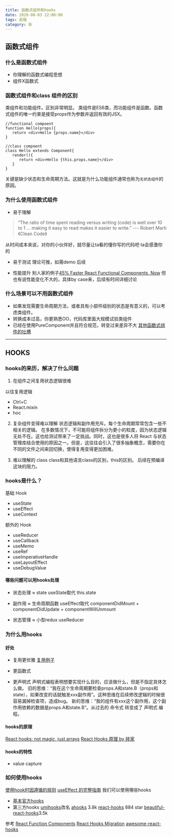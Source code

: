 ```yaml
---
title: 函数式组件和hooks
date: 2020-08-03 22:00:00
tags: 前端
category: 杂
---
```



## 函数式组件
### 什么是函数式组件
- 你理解的函数式编程思想
- 组件X函数式

### 函数式组件和class 组件的区别
类组件和功能组件。区别非常明显。
类组件是ES6类，而功能组件是函数。函数式组件的唯一约束是接受props作为参数并返回有效的JSX。
```
//functional compoent
function Hello(props){
   return <div>Hello {props.name}</div>
}

//class compoent
class Hello extends Component{
   render(){
      return <div>Hello {this.props.name}</div>
   }
}
```
关键是缺少状态和生命周期方法。这就是为什么功能组件通常也称为`无状态组件`的原因。

### 为什么使用函数式组件
- 易于理解
> “The ratio of time spent reading versus writing (code) is well over 10 to 1 …  making it easy to read makes it easier to write.” --- Robert Marti 《Clean Code》

从时间成本来说，对你的小伙伴好，就尽量让ta看的懂你写的代码吧 ta会感激你的

- 易于测试
理论可推，如需demo 后续

- 性能提升
别人家的例子[45% Faster React Functional Components, Now][1]
但也有说性能变化不大的，具体by case来，后续有时间详细讨论


### 什么场景可以不用函数式组件
- 如果发现需要生命周期方法，或者具有小部件级别的状态是有意义的，可以考虑类组件。
- 转换成本过高，你更熟悉OO，代码库里面大规模试验类组件
- 已经在使用PureComponent并且符合规范，转变过来差异不大
[其他函数式组件的吐槽][2]

------------
## HOOKS

### hooks的来历，解决了什么问题
1. 在组件之间复用状态逻辑很难

以往复用逻辑
- Ctrl+C
- React.mixin
- hoc

2. 复杂组件变得难以理解
状态逻辑和副作用充斥。每个生命周期常常包含一些不相关的逻辑。
在多数情况下，不可能将组件拆分为更小的粒度，因为状态逻辑无处不在。这也给测试带来了一定挑战。同时，这也是很多人将 React 与状态管理库结合使用的原因之一。但是，这往往会引入了很多抽象概念，需要你在不同的文件之间来回切换，使得复用变得更加困难。

3. 难以理解的 class
class和其他语言class的区别，this的区别。
后续在预编译这块的阻力。


### hooks是什么？
基础 Hook
- useState
- useEffect
- useContext

额外的 Hook
- useReducer
- useCallback
- useMemo
- useRef
- useImperativeHandle
- useLayoutEffect
- useDebugValue

#### 哪些问题可以用hooks处理
- 状态处理 ≈ state
useState取代 this.state

- 副作用 ≈ 生命周期函数
useEffect取代 componentDidMount + componentDidUpdate + componentWillUnmount

- 状态管理 ≈ 小型redux
useReducer

### 为什么用hooks
#### 好处
- 复用更优雅
[复用例子][14]

- 更函数式

- 更声明式
声明式编程表明想要实现什么目的，应该做什么，但是不指定具体怎么做。
旧的思维：“我在这个生命周期要检查props.A和state.B（props和state），如果改变的话就触发xxx副作用”。这种思维在后续修改逻辑的时候很容易漏掉检查项，造成bug。
新的思维：“我的组件有xxx这个副作用，这个副作用依赖的数据是props.A和state.B”。从过去的 命令式 转变成了 声明式 编程。

#### hooks的原理
[React hooks: not magic, just arrays][12]
[React Hooks 原理 by 砖家][13]

#### hooks的特性
- value capture


### 如何使用hooks
[使用hook时因遵循的规则][5]
[useEffect 的完整指南][15]
我们可以使用哪些hooks
- [基本官方hooks][7]
- 第三方hooks 
[umihooks][6]改名 [ahooks][9] 3.8k
[react-hooks][10] 884 star
[beautiful-react-hooks][11]3.5k


参考
[React Function Components][3]
[React Hooks Migration][4]
[awesome-react-hooks][8]


[1]:https://medium.com/missive-app/45-faster-react-functional-components-now-3509a668e69f
[2]:https://www.freecodecamp.org/news/7-reasons-to-outlaw-reacts-functional-components-ff5b5ae09b7c/
[3]:https://www.robinwieruch.de/react-function-component
[4]:https://www.robinwieruch.de/react-hooks-migration
[5]:https://reactjs.org/docs/hooks-rules.html
[6]:https://hooks.umijs.org/zh-cn
[7]:https://reactjs.org/docs/hooks-reference.html
[8]:https://github.com/rehooks/awesome-react-hooks
[9]:https://github.com/alibaba/hooks
[10]:https://github.com/nikgraf/react-hooks
[11]:https://github.com/beautifulinteractions/beautiful-react-hooks
[12]:https://medium.com/@ryardley/react-hooks-not-magic-just-arrays-cd4f1857236e
[13]:https://github.com/brickspert/blog/issues/26
[14]:https://juejin.im/post/6844903905449476103
[15]:https://overreacted.io/zh-hant/a-complete-guide-to-useeffect/
